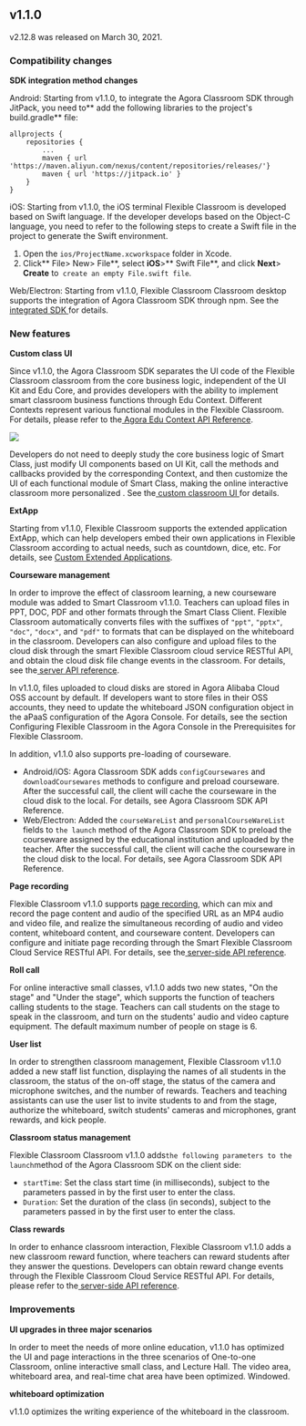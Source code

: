 ## v1.1.0

v2.12.8 was released on March 30, 2021.

### Compatibility changes

**SDK integration method changes**

Android: Starting from v1.1.0, to integrate the Agora Classroom SDK through JitPack, you need to** add the following libraries to the project's build.gradle** file:

```
allprojects {
    repositories {
        ...
        maven { url 'https://maven.aliyun.com/nexus/content/repositories/releases/'}
        maven { url 'https://jitpack.io' }
    }
}
```

iOS: Starting from v1.1.0, the iOS terminal   Flexible Classroom is developed based on Swift language. If the developer develops based on the Object-C language, you need to refer to the following steps to create a Swift file in the project to generate the Swift environment.

1. Open the `ios/ProjectName.xcworkspace` folder in Xcode.
2. Click** File> New> File**, select **iOS**>** Swift File**, and click **Next**> **Create** to` create an empty File.swift file`.

Web/Electron: Starting from v1.1.0, Flexible Classroom Classroom desktop supports the integration of Agora Classroom SDK through npm. See the[ integrated SDK ]()for details.

### New features

**Custom class UI**

Since v1.1.0, the Agora Classroom SDK separates the UI code of the Flexible Classroom classroom from the core business logic, independent of the UI Kit and Edu Core, and provides developers with the ability to implement smart classroom business functions through Edu Context. Different Contexts represent various functional modules in the  Flexible Classroom. For details, please refer to the[ Agora Edu Context API Reference]().

![](https://web-cdn.agora.io/docs-files/1619696813295)

Developers do not need to deeply study the core business logic of Smart Class, just modify UI components based on UI Kit, call the methods and callbacks provided by the corresponding Context, and then customize the UI of each functional module of Smart Class, making the online interactive classroom more personalized . See the[ custom classroom UI ]()for details.

**ExtApp**

Starting from v1.1.0,  Flexible Classroom supports the extended application ExtApp, which can help developers embed their own applications in  Flexible Classroom according to actual needs, such as countdown, dice, etc. For details, see [Custom Extended Applications]().

**Courseware management**

In order to improve the effect of classroom learning, a new courseware module was added to Smart Classroom v1.1.0. Teachers can upload files in PPT, DOC, PDF and other formats through the Smart Class Client. Flexible Classroom automatically converts files with the suffixes of `"ppt"`, `"pptx"`, `"doc"`, `"docx"`, and `"pdf"` to formats that can be displayed on the whiteboard in the classroom. Developers can also configure and upload files to the cloud disk through the smart Flexible Classroom cloud service RESTful API, and obtain the cloud disk file change events in the classroom. For details, see the[ server API reference]().

In v1.1.0, files uploaded to cloud disks are stored in Agora Alibaba Cloud OSS account by default. If developers want to store files in their OSS accounts, they need to update the whiteboard JSON configuration object in the aPaaS configuration of the  Agora Console. For details, see the section Configuring  Flexible Classroom in the  Agora Console in the Prerequisites for  Flexible Classroom.

In addition, v1.1.0 also supports pre-loading of courseware.

- Android/iOS: Agora Classroom SDK adds `configCoursewares` and `downloadCoursewares` methods to configure and preload courseware. After the successful call, the client will cache the courseware in the cloud disk to the local. For details, see Agora Classroom SDK API Reference.
- Web/Electron: Added the `courseWareList` and `personalCourseWareList `fields to `the launch` method of the Agora Classroom SDK to preload the courseware assigned by the educational institution and uploaded by the teacher. After the successful call, the client will cache the courseware in the cloud disk to the local. For details, see Agora Classroom SDK API Reference.

**Page recording**

 Flexible Classroom v1.1.0 supports [page recording](https://docs.agora.io/cn/cloud-recording/cloud_recording_webpage_mode?platform=RESTful), which can mix and record the page content and audio of the specified URL as an MP4 audio and video file, and realize the simultaneous recording of audio and video content, whiteboard content, and courseware content. Developers can configure and initiate page recording through the Smart Flexible Classroom Cloud Service RESTful API. For details, see the[ server-side API reference]().

**Roll call**

For online interactive small classes, v1.1.0 adds two new states, "On the stage" and "Under the stage", which supports the function of teachers calling students to the stage. Teachers can call students on the stage to speak in the classroom, and turn on the students' audio and video capture equipment. The default maximum number of people on stage is 6.

**User list**

In order to strengthen classroom management,  Flexible Classroom v1.1.0 added a new staff list function, displaying the names of all students in the classroom, the status of the on-off stage, the status of the camera and microphone switches, and the number of rewards. Teachers and teaching assistants can use the user list to invite students to and from the stage, authorize the whiteboard, switch students' cameras and microphones, grant rewards, and kick people.

**Classroom status management**

Flexible Classroom Classroom v1.1.0 adds` the following parameters to the launch `method of the Agora Classroom SDK on the client side:

- `startTime`: Set the class start time (in milliseconds), subject to the parameters passed in by the first user to enter the class.
- `Duration`: Set the duration of the class (in seconds), subject to the parameters passed in by the first user to enter the class.

**Class rewards**

In order to enhance classroom interaction,  Flexible Classroom v1.1.0 adds a new classroom reward function, where teachers can reward students after they answer the questions. Developers can obtain reward change events through the  Flexible Classroom Cloud Service RESTful API. For details, please refer to the[ server-side API reference]().

### Improvements

**UI upgrades in three major scenarios**

In order to meet the needs of more online education, v1.1.0 has optimized the UI and page interactions in the three scenarios of   One-to-one Classroom, online interactive small class, and      Lecture Hall. The video area, whiteboard area, and real-time chat area have been optimized. Windowed.

**whiteboard optimization**

v1.1.0 optimizes the writing experience of the whiteboard in the classroom.